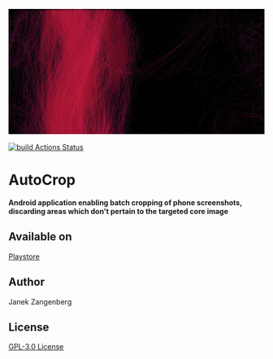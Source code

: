 ![alt text](store-images/grafics/Webp.net-resizeimage.jpg?raw=true)

[![build Actions Status](https://github.com/w2sv/AutoCrop/workflows/workflow.yaml/badge.svg)](https://github.com/w2sv/AutoCrop/actions)

# AutoCrop

  __Android application enabling batch cropping of phone screenshots, discarding areas which don't pertain to the targeted core image__

## Available on

[Playstore](https://play.google.com/store/apps/details?id=com.w2sv.autocrop)

## Author
Janek Zangenberg

## License
[GPL-3.0 License](LICENSE)
